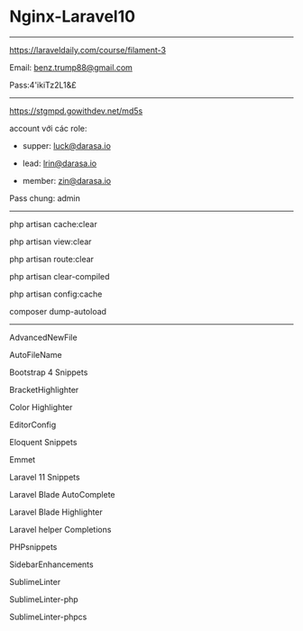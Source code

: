 # Nginx-Laravel10

-------------

https://laraveldaily.com/course/filament-3

Email: benz.trump88@gmail.com

Pass:4'ikiTz2L1&£

---------------

https://stgmpd.gowithdev.net/md5s

account với các role:

- supper: luck@darasa.io
  
- lead: lrin@darasa.io
  
- member: zin@darasa.io
  
Pass chung: admin

-------------

php artisan cache:clear

php artisan view:clear

php artisan route:clear

php artisan clear-compiled

php artisan config:cache

composer dump-autoload

------------

AdvancedNewFile

AutoFileName

Bootstrap 4 Snippets

BracketHighlighter

Color Highlighter

EditorConfig

Eloquent Snippets

Emmet

Laravel 11 Snippets

Laravel Blade AutoComplete

Laravel Blade Highlighter

Laravel helper Completions

PHPsnippets

SidebarEnhancements

SublimeLinter

SublimeLinter-php

SublimeLinter-phpcs
